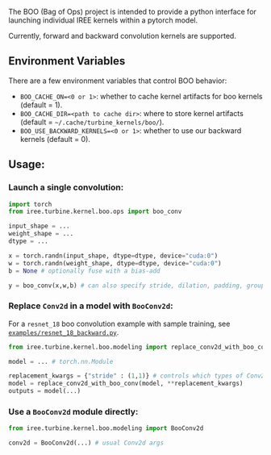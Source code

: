 The BOO (Bag of Ops) project is intended to provide a python interface for launching individual IREE kernels within a pytorch model.

Currently, forward and backward convolution kernels are supported.

## Environment Variables

There are a few environment variables that control BOO behavior:

- `BOO_CACHE_ON=<0 or 1>`: whether to cache kernel artifacts for boo kernels (default = 1).
- `BOO_CACHE_DIR=<path to cache dir>`: where to store kernel artifacts (default = `~/.cache/turbine_kernels/boo/`).
- `BOO_USE_BACKWARD_KERNELS=<0 or 1>`: whether to use our backward kernels (default = 0).

## Usage:

### Launch a single convolution:

```python
import torch
from iree.turbine.kernel.boo.ops import boo_conv

input_shape = ...
weight_shape = ...
dtype = ...

x = torch.randn(input_shape, dtype=dtype, device="cuda:0")
w = torch.randn(weight_shape, dtype=dtype, device="cuda:0")
b = None # optionally fuse with a bias-add

y = boo_conv(x,w,b) # can also specify stride, dilation, padding, groups, and layouts (e.g., "NHWC")
```

### Replace `Conv2d` in a model with `BooConv2d`:

For a `resnet_18` boo convolution example with sample training, see [`examples/resnet_18_backward.py`](examples/resnet_18_backward.py).

```python
from iree.turbine.kernel.boo.modeling import replace_conv2d_with_boo_conv

model = ... # torch.nn.Module

replacement_kwargs = {"stride" : (1,1)} # controls which types of Conv2d are replaced.
model = replace_conv2d_with_boo_conv(model, **replacement_kwargs)
outputs = model(...)
```

### Use a `BooConv2d` module directly:

```python
from iree.turbine.kernel.boo.modeling import BooConv2d

conv2d = BooConv2d(...) # usual Conv2d args
```
